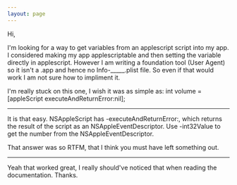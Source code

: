 ```yaml
---
layout: page
---
```


Hi,

I'm looking for a way to get variables from an applescript script into my app. I considered making my app applescriptable and then setting the variable directly in applescript. However I am writing a foundation tool (User Agent) so it isn't a .app and hence no Info-_____.plist file. So even if that would work I am not sure how to impliment it.

I'm really stuck on this one, I wish it was as simple as: int volume = [appleScript executeAndReturnError:nil];

----

It is that easy. NSAppleScript has -executeAndReturnError:, which returns the result of the script as an NSAppleEventDescriptor. Use -int32Value to get the number from the NSAppleEventDescriptor.

That answer was so RTFM, that I think you must have left something out.

----

Yeah that worked great, I really should've noticed that when reading the documentation. Thanks.
